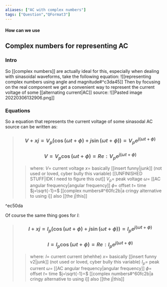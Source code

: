 ```yaml
---
aliases: ["AC with complex numbers"]
tags: ["Question","QFormat3"]
---
```


#### How can we use
## Complex numbers for representing AC
### Intro
So [[complex numbers]] are actually ideal for this, especially when dealing with sinasoidal waveforms, take the following equation:
![[representing complex numbers using angle and magnitude#^c3da45]]
Then by focusing on the real component we get a convenient way to represent the current voltage of some [[alternating current|AC]] source:
![[Pasted image 20220306132906.png]]

### Equations

So a equation that represents the current voltage of some sinasodal AC source can be written as:

> ### $$ V + xj = V_{p}(\cos(\omega t + \phi ) + j\sin(\omega t + \phi )) = V_{p} e^{j(\omega t + \phi )} $$ 
> ### $$ V = V_{p}\cos(\omega t + \phi ) = Re: V_{p} e^{j(\omega t + \phi )}  $$
>> where:
>> $V=$ current voltage 
>> $x=$ basically [[insert funny|junk]] (not used or loved, cyber bully this variable) [[UNFINISHED STUFF|IDK I need to figure this out]]
>> $V_{p}=$ peak voltage
>> $\omega=$ [[AC angular frequency|angular frequency]]
>> $\phi=$ offset
>> $t=$ time
>> $j=\sqrt{-1}=$ [[complex numbers#^60fc2b|a cringy alternative to using i]] also [[the j|this]]

^ec50da

Of course the same thing goes for $I$:

> ### $$ I + xj = I_{p}(\cos(\omega t + \phi ) + j\sin(\omega t + \phi )) = I_{p} e^{j(\omega t + \phi )} $$ 
> ### $$ I = I_{p}\cos(\omega t + \phi ) = Re: I_{p} e^{j(\omega t + \phi )}  $$
>> where:
>> $I=$ current current (ehehhe)
>> $x=$ basically [[insert funny v2|junk]] (not used or loved, cyber bully this variable)
>> $I_{p}=$ peak current
>> $\omega=$ [[AC angular frequency|angular frequency]]
>> $\phi=$ offset
>> $t=$ time
>> $j=\sqrt{-1}=$ [[complex numbers#^60fc2b|a cringy alternative to using i]] also [[the j|this]]

